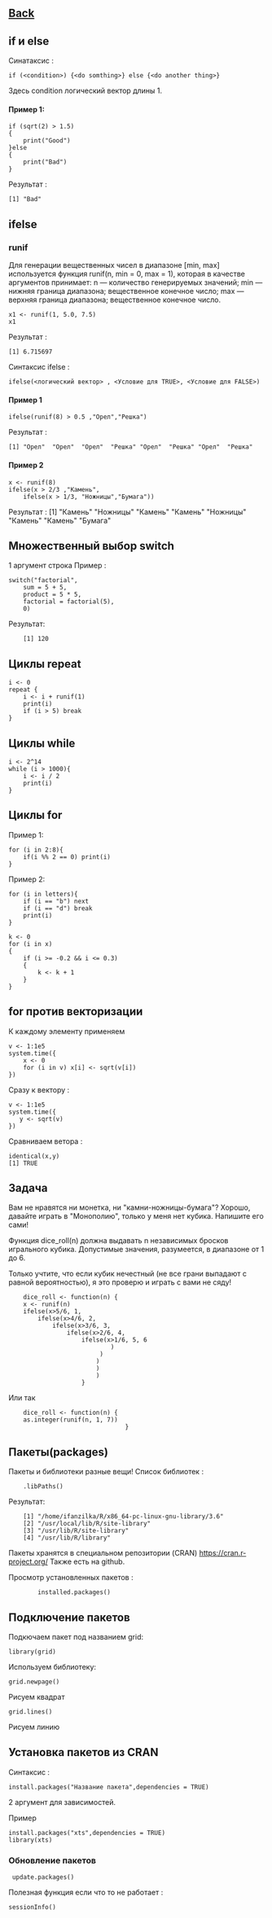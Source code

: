 ## [Back](https://github.com/ifanzilka/Statistic_for_R/blob/main/Module%201:%20basic%20structures%20and%20concepts/readme.md)

## if и  else
Синатаксис :

    if (<condition>) {<do somthing>} else {<do another thing>}

Здесь condition  логический вектор длины 1.
#### Пример 1:
    if (sqrt(2) > 1.5)
    {
        print("Good")
    }else
    {
        print("Bad")
    }
Результат :
    
    [1] "Bad"
## ifelse
### runif
Для генерации вещественных чисел в диапазоне [min, max] используется функция runif(n, min = 0, max = 1), которая в качестве аргументов принимает:
n — количество генерируемых значений;
min — нижняя граница диапазона; вещественное конечное число;
max — верхняя граница диапазона; вещественное конечное число.
    
    x1 <- runif(1, 5.0, 7.5)
    x1
Результат :    
    
    [1] 6.715697

Cинтаксис ifelse :
    
    ifelse(<логический вектор> , <Условие для TRUE>, <Условие для FALSE>)

#### Пример 1

    ifelse(runif(8) > 0.5 ,"Орел","Решка")

Результат :
    
    [1] "Орел"  "Орел"  "Орел"  "Решка" "Орел"  "Решка" "Орел"  "Решка"
    
#### Пример 2
    
    x <- runif(8)
    ifelse(x > 2/3 ,"Камень",
        ifelse(x > 1/3, "Ножницы","Бумага"))
Результат :
    [1] "Камень"  "Ножницы" "Камень"  "Камень"  "Ножницы" "Камень"  "Камень"  "Бумага" 
## Множественный выбор switch
1  аргумент строка 
Пример :

    switch("factorial",
        sum = 5 + 5,
        product = 5 * 5,
        factorial = factorial(5),
        0)
 Результат:
        
        [1] 120
## Циклы repeat
    
    i <- 0
    repeat {
        i <- i + runif(1)
        print(i)
        if (i > 5) break
    }
## Циклы while
    
    i <- 2^14
    while (i > 1000){
        i <- i / 2
        print(i)
    }
## Циклы for

Пример 1:
    
    for (i in 2:8){
        if(i %% 2 == 0) print(i)
    }
Пример 2:

    for (i in letters){
        if (i == "b") next
        if (i == "d") break
        print(i)
    }

    k <- 0
    for (i in x)
    {
        if (i >= -0.2 && i <= 0.3)
        {
            k <- k + 1
        }
    }

## for против векторизации 
К каждому элементу применяем
    
    v <- 1:1e5
    system.time({
        x <- 0
        for (i in v) x[i] <- sqrt(v[i])        
    })

Сразу к вектору :

    v <- 1:1e5
    system.time({
       y <- sqrt(v)        
    })

Сравниваем ветора :

    identical(x,y)
    [1] TRUE

##  Задача 
Вам не нравятся ни монетка, ни "камни-ножницы-бумага"? Хорошо, давайте играть в "Монополию", только у меня нет кубика. Напишите его сами!

Функция dice_roll(n) должна выдавать n независимых бросков игрального кубика. Допустимые значения, разумеется, в диапазоне от 1 до 6.

Только учтите, что если кубик нечестный (не все грани выпадают с равной вероятностью), я это проверю и играть с вами не сяду!

        dice_roll <- function(n) {
        x <- runif(n)
        ifelse(x>5/6, 1, 
            ifelse(x>4/6, 2, 
                ifelse(x>3/6, 3,
                    ifelse(x>2/6, 4,
                        ifelse(x>1/6, 5, 6
                                )       
                             )
                            )  
                            )
                            )  
                        }
Или так 
        
        dice_roll <- function(n) {
        as.integer(runif(n, 1, 7))
                                    }
## Пакеты(packages)
Пакеты и библиотеки разные вещи!
Список библиотек :
        
        .libPaths()
 Результат:
 
        [1] "/home/ifanzilka/R/x86_64-pc-linux-gnu-library/3.6"
        [2] "/usr/local/lib/R/site-library"                    
        [3] "/usr/lib/R/site-library"                          
        [4] "/usr/lib/R/library"   
        
 Пакеты хранятся в специальном репозитории (CRAN)    https://cran.r-project.org/
 Также есть на github.
  
  Просмотр установленных пакетов :
        
            installed.packages()
## Подключение пакетов 
Подкючаем пакет под названием grid:
    
    library(grid)
Используем библиотеку:
    
    grid.newpage()
Рисуем квадрат
    
    grid.lines()
Рисуем линию    

## Установка пакетов из CRAN
    
 Cинтаксис :
    
    install.packages("Название пакета",dependencies = TRUE)
 2 аргумент для зависимостей.   
 
Пример     
    
    install.packages("xts",dependencies = TRUE)
    library(xts)
### Обновление пакетов 
    
     update.packages()
Полезная функция если что то не работает :
    
    sessionInfo()
